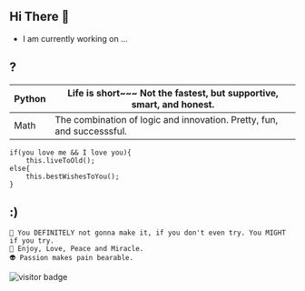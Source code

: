 


## Hi There 👋

 - I am currently working on ...



## ?

| Python |  Life is short~~~ Not the fastest, but supportive, smart, and honest.                 |  
|--------|---------------------------------------------------------------------------------------|
|  Math  |  The combination of logic and innovation. Pretty, fun, and successsful.                | 


    if(you love me && I love you){ 
        this.liveToOld();
    else{
        this.bestWishesToYou();   
    }



## :)
    🎯 You DEFINITELY not gonna make it, if you don't even try. You MIGHT if you try. 
    🌈 Enjoy, Love, Peace and Miracle.
    👽 Passion makes pain bearable.

![visitor badge](https://visitor-badge.glitch.me/badge?page_id=ouerxiao.visitor-badge)

